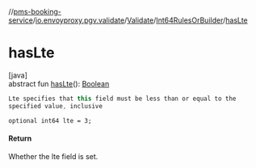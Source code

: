 //[pms-booking-service](../../../../index.md)/[io.envoyproxy.pgv.validate](../../index.md)/[Validate](../index.md)/[Int64RulesOrBuilder](index.md)/[hasLte](has-lte.md)

# hasLte

[java]\
abstract fun [hasLte](has-lte.md)(): [Boolean](https://kotlinlang.org/api/core/kotlin-stdlib/kotlin/-boolean/index.html)

```kotlin
Lte specifies that this field must be less than or equal to the
specified value, inclusive

```
`optional int64 lte = 3;`

#### Return

Whether the lte field is set.